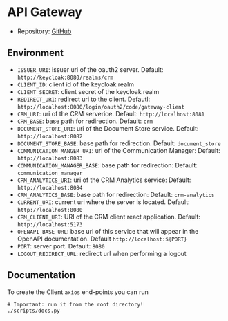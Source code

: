# API Gateway

- Repository: [GitHub](https://github.com/polito-WAII-2024/lab5-g13)

## Environment

- `ISSUER_URI`: issuer uri of the oauth2 server. Default: `http://keycloak:8080/realms/crm`
- `CLIENT_ID`: client id of the keycloak realm
- `CLIENT_SECRET`: client secret of the keycloak realm
- `REDIRECT_URI`: redirect uri to the client. Defautl: `http://localhost:8080/login/oauth2/code/gateway-client`
- `CRM_URI`: uri of the CRM serverice. Default: `http://localhost:8081`
- `CRM_BASE`: base path for redirection. Default: `crm`
- `DOCUMENT_STORE_URI`: uri of the Document Store service. Default: `http://localhost:8082`
- `DOCUMENT_STORE_BASE`: base path for redirection. Default: `document_store`
- `COMMUNICATION_MANGER_URI`: uri of the Communication Manager: Default: `http://localhost:8083`
- `COMMUNICATION_MANAGER_BASE`: base path for redirection: Default: `communication_manager`
- `CRM_ANALYTICS_URI`: uri of the CRM Analytics service: Default: `http://localhost:8084`
- `CRM_ANALYTICS_BASE`: base path for redirection: Default: `crm-analytics`
- `CURRENT_URI`: current uri where the server is located. Default: `http://localhost:8080`
- `CRM_CLIENT_URI`: URI of the CRM client react application. Default: `http://localhost:5173`
- `OPENAPI_BASE_URL`: base url of this service that will appear in the OpenAPI documentation.
  Default `http://localhost:${PORT}`
- `PORT`: server port. Default: `8080`
- `LOGOUT_REDIRECT_URL`: redirect url when performing a logout

## Documentation

To create the Client `axios` end-points you can run

```shell
# Important: run it from the root directory!
./scripts/docs.py
```